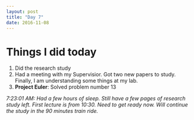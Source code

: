```yaml
---
layout: post
title: "Day 7"
date: 2016-11-08
---
```

# Things I did today 
1. Did the research study 
2. Had a meeting with my Supervisior. Got two new papers to study. Finally, I am understanding some things at my lab. 
3. **Project Euler**: Solved problem number 13

_7:23:01 AM: Had a few hours of sleep. Still have a few pages of research study left. First lecture is from 10:30. Need to get ready now. Will continue the study in the 90 minutes train ride._ 

